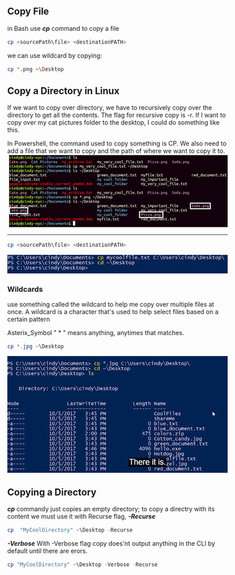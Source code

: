 ## Copy File
in Bash use ***cp*** command to copy a file 
```Bash
cp <sourcePath\file> <destinationPATH>
```
we can use wildcard by copying:
```bash
cp *.png ~\Desktop
```
## Copy a Directory in Linux
 If we want to copy over directory, we have to recursively copy over the directory to get all the contents. The flag for recursive copy is -r. If I want to copy over my cat pictures folder to the desktop, I could do something like this.


In Powershell, the command used to copy something is CP. We also need to add a file that we want to copy and the path of where we want to copy it to. 
![licp](images/licp.png)



---
```PowerShell
cp <sourcePath\file> <destinationPATH>
```
![copy_w](images/copy_w.png)

### Wildcards
use something called the wildcard to help me copy over multiple files at once. A wildcard is a character that's used to help select files based on a certain pattern

Asterix_Symbol " * " means anything, anytimes that matches. 

```PowerShell
cp *.jpg ~\Desktop
```

![asterix](images/asterix.png)

## Copying a Directory

***cp*** commandy just copies an empty directory; to copy a directry with its content we must use it with Recurse flag, ***-Recurse***
```PowerShell
cp  "MyCoolDirectory" ~\Desktop -Recurse
```

***-Verbose***
With -Verbose flag copy does'nt output anything in the CLI by default until there are erors. 
```PowerShell
cp "MyCoolDirectory" ~\Desktop -Verbose -Recurse
```

